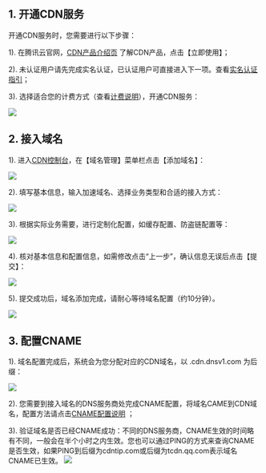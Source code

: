## 1. 开通CDN服务
开通CDN服务时，您需要进行以下步骤：

1). 在腾讯云官网，[CDN产品介绍页](https://www.qcloud.com/product/cdn.html) 了解CDN产品，点击【立即使用】；

2). 未认证用户请先完成实名认证，已认证用户可直接进入下一项。查看[实名认证指引](https://www.qcloud.com/doc/product/378/3629)；

3). 选择适合您的计费方式（查看[计费说明](https://www.qcloud.com/doc/product/228/562)），开通CDN服务：

![](https://mccdn.qcloud.com/static/img/d5c70cd18181ccfc2877b33a4f558015/image.png)

## 2. 接入域名

1). 进入[CDN控制台](https://console.qcloud.com/cdn)，在【域名管理】菜单栏点击【添加域名】：

![](https://mccdn.qcloud.com/static/img/aab5853c8e017d5abe14b043a5b3afab/image.png)

2). 填写基本信息，输入加速域名、选择业务类型和合适的接入方式：

![](https://mccdn.qcloud.com/static/img/51963c24685f4ca9bcff6adb755e3578/image.png)

3). 根据实际业务需要，进行定制化配置，如缓存配置、防盗链配置等：

![](https://mccdn.qcloud.com/static/img/7c6a1d69406e92c51c9b0296e9c5e306/image.png)

4). 核对基本信息和配置信息，如需修改点击“上一步”，确认信息无误后点击【提交】：

![](https://mccdn.qcloud.com/static/img/cfcc85c013aaffa8583ab437c489af37/image.png)

5). 提交成功后，域名添加完成，请耐心等待域名配置（约10分钟）。

![](https://mccdn.qcloud.com/static/img/8bd9ee32953db24d825be3ddcb9c47d6/image.png)

## 3. 配置CNAME
1). 域名配置完成后，系统会为您分配对应的CDN域名，以 .cdn.dnsv1.com 为后缀：

![](https://mccdn.qcloud.com/static/img/93257fff3cdf7311a2108bfec8d9fab0/image.png)

2). 您需要到接入域名的DNS服务商处完成CNAME配置，将域名CAME到CDN域名，配置方法请点击[CNAME配置说明](https://www.qcloud.com/doc/product/228/3121) ；

3). 验证域名是否已经CNAME成功：不同的DNS服务商，CNAME生效的时间略有不同，一般会在半个小时之内生效。您也可以通过PING的方式来查询CNAME是否生效，如果PING到后缀为cdntip.com或后缀为tcdn.qq.com表示域名CNAME已生效。
![](https://mccdn.qcloud.com/static/img/dbf7687249e59b5d0aeef4f9cdadfec5/image.png)
